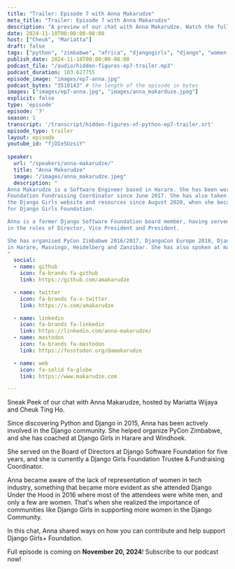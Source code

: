 ```yaml
---
title: "Trailer: Episode 7 with Anna Makarudze"
meta_title: "Trailer: Episode 7 with Anna Makarudze"
description: "A preview of our chat with Anna Makarudze. Watch the full episode on November 20, 2024"
date: 2024-11-18T00:00:00-08:00
host: ["Cheuk", "Mariatta"]
draft: false
tags: ["python", "zimbabwe", "africa", "djangogirls", "django", "women in open source", "community"]
publish_date: 2024-11-18T00:00:00-08:00
podcast_file: "/audio/hidden-figures-ep7-trailer.mp3"
podcast_duration: 103.627755
episode_image: "images/ep7-anna.jpg"
podcast_bytes: "3510143" # the length of the episode in bytes
images: ["images/ep7-anna.jpg", "images/anna_makarduze.jpeg"]
explicit: false 
type: 'episode'
episode: '7'
season: 1
transcript: '/transcript/hidden-figures-of-python-ep7-trailer.srt'
episode_type: trailer
layout: episode
youtube_id: "fjDIe5UzsiY"
  
speaker:
  url: "/speakers/anna-makarudze/"
  title: "Anna Makarudze"
  image: "/images/anna_makarudze.jpeg"
  description: "
Anna Makarudze is a Software Engineer based in Harare. She has been working as the Django Girls
Foundation Fundraising Coordinator since June 2017. She has also taken up the role of lead maintainer of
the Django Girls website and resources since August 2020, when she became one of the members of the Board of Trustees
for Django Girls Foundation.

Anna is a former Django Software Foundation board member, having served on the DSF board for 5 years from 2018 to 2022
in the roles of Director, Vice President and President.

She has organised PyCon Zimbabwe 2016/2017, DjangoCon Europe 2018, DjangoCon Africa 2023 and several Django Girls events
in Harare, Masvingo, Heidelberg and Zanzibar. She has also spoken at many Python conferences and DjangoCons around the world.
"
  social:
  - name: github
    icon: fa-brands fa-github
    link: https://github.com/amakarudze

  - name: twitter
    icon: fa-brands fa-x-twitter
    link: https://x.com/amakarudze

  - name: linkedin
    icon: fa-brands fa-linkedin
    link: https://linkedin.com/anna-makarudze/
  - name: mastodon
    icon: fa-brands fa-mastodon
    link: https://fosstodon.org/@amakarudze

  - name: web
    icon: fa-solid fa-globe
    link: https://www.makarudze.com

---
```


Sneak Peek of our chat with Anna Makarudze, hosted by Mariatta Wijaya and Cheuk Ting Ho.

Since discovering Python and Django in 2015, Anna has been actively involved in the Django community. She helped
organize PyCon Zimbabwe, and she has coached at Django Girls in Harare and Windhoek.

She served on the Board of Directors at Django Software Foundation for five years, and she is currently a Django Girls
Foundation Trustee & Fundraising Coordinator.

Anna became aware of the lack of representation of women in tech industry, something that
became more evident as she attended Django Under the Hood in 2016 where most of the attendees were white men, and only
a few are women. That's when she realized the importance of communities like Django Girls in supporting more women in
the Django Community.

In this chat, Anna shared ways on how you can contribute and help support Django Girls+ Foundation.

Full episode is coming on **November 20, 2024**! Subscribe to our podcast now!
